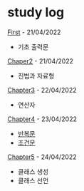 # study log
[First](https://github.com/seojm0405/learnjava/tree/main/First) - 21/04/2022
* 기초 출력문

[Chaper2](https://github.com/seojm0405/learnjava/tree/main/Chapter2) - 21/04/2022

* 진법과 자료형   

[Chapter3](https://github.com/seojm0405/learnjava/tree/main/Chapter3) - 22/04/2022   
* 연산자   

[Chapter4](https://github.com/seojm0405/learnjava/tree/main/Chapter4) - 23/04/2022   
* [반복문](https://github.com/seojm0405/learnjava/tree/main/Chapter4/src/loopexample)   
* [조건문](https://github.com/seojm0405/learnjava/tree/main/Chapter4/src/ifexample)   

[Chapter5](https://github.com/seojm0405/learnjava/tree/main/Chapter5) - 24/04/2022   
* 클래스 생성
* 클래스 선언


